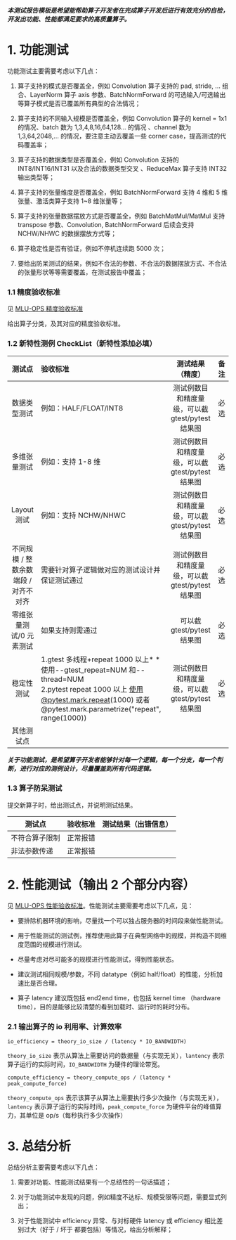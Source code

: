 **_本测试报告模板是希望能帮助算子开发者在完成算子开发后进行有效充分的自检，开发出功能、性能都满足要求的高质量算子。_**

# 1. 功能测试

功能测试主要需要考虑以下几点：

1. 算子支持的模式是否覆盖全，例如 Convolution 算子支持的 pad, stride, ... 组合、LayerNorm 算子 axis 参数、BatchNormForward 的可选输入/可选输出等算子模式是否已覆盖所有典型的合法情况；

2. 算子支持的不同输入规模是否覆盖全，例如 Convolution 算子的 kernel = 1x1 的情况、batch 数为 1,3,4,8,16,64,128... 的情况 、channel 数为 1,3,64,2048,... 的情况，要注意主动去覆盖一些 corner case，提高测试的代码覆盖率；

3. 算子支持的数据类型是否覆盖全，例如 Convolution 支持的 INT8/INT16/INT31 以及合法的数据类型交叉 、ReduceMax 算子支持 INT32 输出类型等；

4. 算子支持的张量维度是否覆盖全，例如 BatchNormForward 支持 4 维和 5 维张量、激活类算子支持 1~8 维张量等；

5. 算子支持的张量数据摆放方式是否覆盖全，例如 BatchMatMul/MatMul 支持 transpose 参数、Convolution, BatchNormForward 后续会支持 NCHW/NHWC 的数据摆放方式等；

6. 算子稳定性是否有验证，例如不停机连续跑 5000 次；

7. 要给出防呆测试的结果，例如不合法的参数、不合法的数据摆放方式、不合法的张量形状等等需要覆盖，在测试报告中覆盖；

### 1.1 精度验收标准

见 [MLU-OPS 精度验收标准](./MLU-OPS精度验收标准.md)

给出算子分类，及其对应的精度验收标准。

### 1.2 新特性测例 CheckList（新特性添加必填）

|                测试点                | 验收标准                                                                |             测试结果（精度）              | 备注 |
| :----------------------------------: | :---------------------------------------------------------------------- | :---------------------------------------: | :--: |
|             数据类型测试             | 例如：HALF/FLOAT/INT8                                                   | 测试例数目和精度量级，可以截 gtest/pytest 结果图 | 必选 |
|             多维张量测试             | 例如：支持 1-8 维                                                       | 测试例数目和精度量级，可以截 gtest/pytest 结果图 | 必选 |
|             Layout 测试              | 例如：支持 NCHW/NHWC                                                    | 测试例数目和精度量级，可以截 gtest/pytest 结果图 | 必选 |
| 不同规模 / 整数余数端段 / 对齐不对齐 | 需要针对算子逻辑做对应的测试设计并保证测试通过                          | 测试例数目和精度量级，可以截 gtest/pytest 结果图 | 必选 |
|       零维张量测试/0 元素测试        | 如果支持则需通过                                                        |            可以截 gtest/pytest 结果图            | 必选 |
|              稳定性测试              | 1.gtest 多线程+repeat 1000 以上\* \*使用--gtest_repeat=NUM 和--thread=NUM<br>2.pytest repeat 1000 以上 使用@pytest.mark.repeat(1000) 或者 @pytest.mark.parametrize("repeat", range(1000)) | 测试例数目和精度量级，可以截 gtest/pytest 结果图 | 必选 |
|              其他测试点              |                                                                         |                                           |      |

**_关于功能测试，是希望算子开发者能够针对每一个逻辑，每一个分支，每一个判断，进行对应的测例设计，尽量覆盖到所有代码逻辑。_**

### **1.3 算子防呆测试**

提交新算子时，给出测试点，并说明测试结果。

| 测试点         | 验收标准 | 测试结果（出错信息） |
| -------------- | -------- | -------------------- |
| 不符合算子限制 | 正常报错 |                      |
| 非法参数传递   | 正常报错 |                      |

# 2. 性能测试（输出 2 个部分内容）

见 [MLU-OPS 性能验收标准](./MLU-OPS性能验收标准.md)。性能测试主要需要考虑以下几点，见：

- 要排除机器环境的影响，尽量找一个可以独占服务器的时间段来做性能测试。

- 用于性能测试的测试例，推荐使用此算子在典型网络中的规模，并构造不同维度范围的规模进行测试。

- 尽量考虑对尽可能多的规模进行性能测试，得到性能状态。

- 建议测试相同规模/参数，不同 datatype（例如 half/float）的性能，分析加速比是否合理。

- 算子 latency 建议既包括 end2end time，也包括 kernel time （hardware time），目的是能够比较清楚的看到加载时、运行时的耗时分布。

### 2.1 输出算子的 io 利用率、计算效率

```
io_efficiency = theory_io_size / (latency * IO_BANDWIDTH)
```

`theory_io_size` 表示从算法上需要访问的数据量（与实现无关），`lantency` 表示算子运行的实际时间，`IO_BANDWIDTH` 为硬件的理论带宽。

```
compute_efficiency = theory_compute_ops / (latency * peak_compute_force)
```

`theory_compute_ops` 表示该算子从算法上需要执行多少次操作（与实现无关）， `lantency` 表示算子运行的实际时间，`peak_compute_force` 为硬件平台的峰值算力，其单位是 op/s（每秒执行多少次操作）

# 3. 总结分析

总结分析主要需要考虑以下几点：

1. 需要对功能、性能测试结果有一个总结性的一句话描述；

2. 对于功能测试中发现的问题，例如精度不达标、规模受限等问题，需要显式列出；

3. 对于性能测试中 efficiency 异常、与对标硬件 latency 或 efficiency 相比差别过大（好于 / 坏于 都要包括）等情况，给出分析解释；
